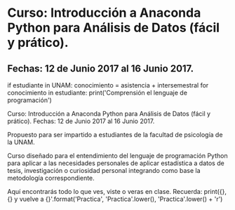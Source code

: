 Curso: Introducción a Anaconda Python para Análisis de Datos (fácil y prático).
======
Fechas: 12 de Junio 2017 al 16 Junio 2017.
-----------



if estudiante in UNAM:
    conocimiento = asistencia + intersemestral
    for conocimiento in estudiante:
        print('Comprensión el lenguaje de programación')

Curso: Introducción a Anaconda Python para Análisis de Datos (fácil y prático).
Fechas: 12 de Junio 2017 al 16 Junio 2017.

Propuesto para ser impartido a estudiantes de la facultad de psicología de la UNAM.

Curso diseñado para el entendimiento del lenguaje de programación Python para aplicar a las necesidades personales de aplicar estadística a datos de tesis, investigación o curiosidad personal integrando como base la metodología correspondiente.

Aquí encontrarás todo lo que ves, viste o veras en clase.
Recuerda:
print({}, {} y vuelve a {}'.format('Practica', 'Practica'.lower(), 'Practica'.lower() + 'r')

